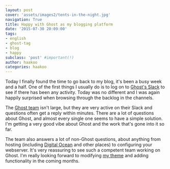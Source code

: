 ```yaml
---
layout: post
cover: 'assets/images2/tents-in-the-night.jpg'
navigation: True
title: Happy with Ghost as my blogging platform
date: '2015-07-30 20:09:00'
tags:
- english
- ghost-tag
- blog
- happy
subclass: 'post' #important(!)
author: haakoo
categories: haakoo
---
```


Today I finally found the time to go back to my blog, it's been a busy week and a half. One of the first things I usually do is to log on to [Ghost's Slack](http://ghost.slack.com) to see if there has been any activity. Today was no different and I was again happily surprised when browsing through the backlog in the channels.

The [Ghost team](https://ghost.slack.com/messages/help/team/) isn't large, but they are very active on their Slack and questions often get a reply within minutes. There are a lot of questions about Ghost, and almost every single one seems to have a simple solution. I'm getting a very good vibe about Ghost and the work that's gone into it so far.

The team also answers a lot of non-Ghost questions, about anything from hosting (including [Digital Ocean](https://www.digitalocean.com/) and other places) to configuring your webserver. It's very reassuring to see such a competent team working on Ghost. I'm really looking forward to modifying [my theme](https://github.com/haakoo/Findlay) and adding functionality in the coming months.
